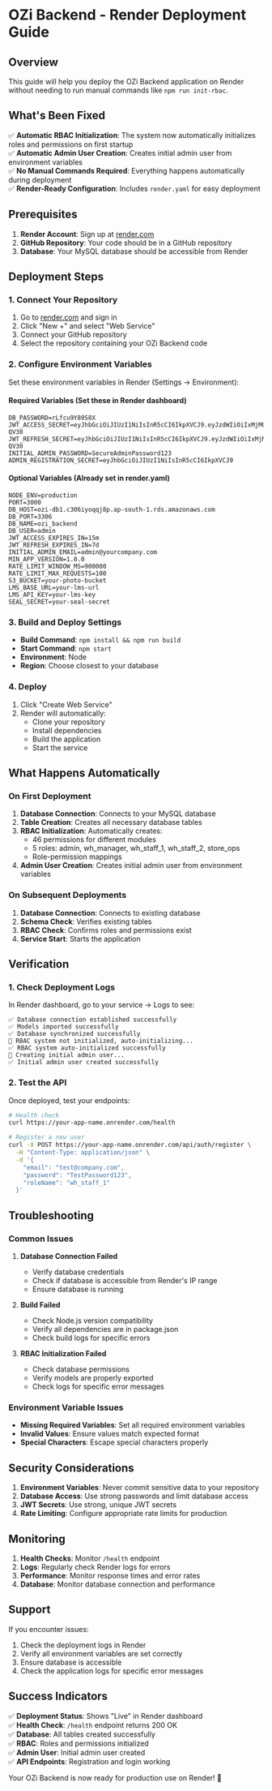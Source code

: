 # OZi Backend - Render Deployment Guide

## Overview
This guide will help you deploy the OZi Backend application on Render without needing to run manual commands like `npm run init-rbac`.

## What's Been Fixed

✅ **Automatic RBAC Initialization**: The system now automatically initializes roles and permissions on first startup  
✅ **Automatic Admin User Creation**: Creates initial admin user from environment variables  
✅ **No Manual Commands Required**: Everything happens automatically during deployment  
✅ **Render-Ready Configuration**: Includes `render.yaml` for easy deployment  

## Prerequisites

1. **Render Account**: Sign up at [render.com](https://render.com)
2. **GitHub Repository**: Your code should be in a GitHub repository
3. **Database**: Your MySQL database should be accessible from Render

## Deployment Steps

### 1. Connect Your Repository

1. Go to [render.com](https://render.com) and sign in
2. Click "New +" and select "Web Service"
3. Connect your GitHub repository
4. Select the repository containing your OZi Backend code

### 2. Configure Environment Variables

Set these environment variables in Render (Settings → Environment):

#### Required Variables (Set these in Render dashboard)
```
DB_PASSWORD=rLfcu9Y80S8X
JWT_ACCESS_SECRET=eyJhbGciOiJIUzI1NiIsInR5cCI6IkpXVCJ9.eyJzdWIiOiIxMjM0NTY3ODkwIiwibmFtZSI6IkpvaG4gRG9lIiwiYWRtaW4iOnRydWUsImlhdCI6MTUxNjIzOTAyMn0.KMUFsIDTnFmyG3nMiGM6H9FNFUROf3wh7SmqJp-QV30
JWT_REFRESH_SECRET=eyJhbGciOiJIUzI1NiIsInR5cCI6IkpXVCJ9.eyJzdWIiOiIxMjM0NTY3ODkwIiwibmFtZSI6IkpvaG4gRG9lIiwiYWRtaW4iOnRydWUsImlhdCI6MTUxNjIzOTAyMn0.KMUFsIDTnFmyG3nMiGM6H9FNFUROf3wh7SmqJp-QV30
INITIAL_ADMIN_PASSWORD=SecureAdminPassword123
ADMIN_REGISTRATION_SECRET=eyJhbGciOiJIUzI1NiIsInR5cCI6IkpXVCJ9
```

#### Optional Variables (Already set in render.yaml)
```
NODE_ENV=production
PORT=3000
DB_HOST=ozi-db1.c306iyoqqj8p.ap-south-1.rds.amazonaws.com
DB_PORT=3306
DB_NAME=ozi_backend
DB_USER=admin
JWT_ACCESS_EXPIRES_IN=15m
JWT_REFRESH_EXPIRES_IN=7d
INITIAL_ADMIN_EMAIL=admin@yourcompany.com
MIN_APP_VERSION=1.0.0
RATE_LIMIT_WINDOW_MS=900000
RATE_LIMIT_MAX_REQUESTS=100
S3_BUCKET=your-photo-bucket
LMS_BASE_URL=your-lms-url
LMS_API_KEY=your-lms-key
SEAL_SECRET=your-seal-secret
```

### 3. Build and Deploy Settings

- **Build Command**: `npm install && npm run build`
- **Start Command**: `npm start`
- **Environment**: Node
- **Region**: Choose closest to your database

### 4. Deploy

1. Click "Create Web Service"
2. Render will automatically:
   - Clone your repository
   - Install dependencies
   - Build the application
   - Start the service

## What Happens Automatically

### On First Deployment
1. **Database Connection**: Connects to your MySQL database
2. **Table Creation**: Creates all necessary database tables
3. **RBAC Initialization**: Automatically creates:
   - 46 permissions for different modules
   - 5 roles: admin, wh_manager, wh_staff_1, wh_staff_2, store_ops
   - Role-permission mappings
4. **Admin User Creation**: Creates initial admin user from environment variables

### On Subsequent Deployments
1. **Database Connection**: Connects to existing database
2. **Schema Check**: Verifies existing tables
3. **RBAC Check**: Confirms roles and permissions exist
4. **Service Start**: Starts the application

## Verification

### 1. Check Deployment Logs
In Render dashboard, go to your service → Logs to see:
```
✅ Database connection established successfully
✅ Models imported successfully
✅ Database synchronized successfully
🔧 RBAC system not initialized, auto-initializing...
✅ RBAC system auto-initialized successfully
👤 Creating initial admin user...
✅ Initial admin user created successfully
```

### 2. Test the API
Once deployed, test your endpoints:

```bash
# Health check
curl https://your-app-name.onrender.com/health

# Register a new user
curl -X POST https://your-app-name.onrender.com/api/auth/register \
  -H "Content-Type: application/json" \
  -d '{
    "email": "test@company.com",
    "password": "TestPassword123",
    "roleName": "wh_staff_1"
  }'
```

## Troubleshooting

### Common Issues

1. **Database Connection Failed**
   - Verify database credentials
   - Check if database is accessible from Render's IP range
   - Ensure database is running

2. **Build Failed**
   - Check Node.js version compatibility
   - Verify all dependencies are in package.json
   - Check build logs for specific errors

3. **RBAC Initialization Failed**
   - Check database permissions
   - Verify models are properly exported
   - Check logs for specific error messages

### Environment Variable Issues

- **Missing Required Variables**: Set all required environment variables
- **Invalid Values**: Ensure values match expected format
- **Special Characters**: Escape special characters properly

## Security Considerations

1. **Environment Variables**: Never commit sensitive data to your repository
2. **Database Access**: Use strong passwords and limit database access
3. **JWT Secrets**: Use strong, unique JWT secrets
4. **Rate Limiting**: Configure appropriate rate limits for production

## Monitoring

1. **Health Checks**: Monitor `/health` endpoint
2. **Logs**: Regularly check Render logs for errors
3. **Performance**: Monitor response times and error rates
4. **Database**: Monitor database connection and performance

## Support

If you encounter issues:
1. Check the deployment logs in Render
2. Verify all environment variables are set correctly
3. Ensure database is accessible
4. Check the application logs for specific error messages

## Success Indicators

✅ **Deployment Status**: Shows "Live" in Render dashboard  
✅ **Health Check**: `/health` endpoint returns 200 OK  
✅ **Database**: All tables created successfully  
✅ **RBAC**: Roles and permissions initialized  
✅ **Admin User**: Initial admin user created  
✅ **API Endpoints**: Registration and login working  

Your OZi Backend is now ready for production use on Render! 🚀
